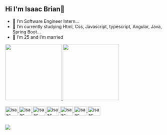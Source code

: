 ## Hi I'm Isaac Brian👋

- 🔭 I’m Software Engineer Intern...
- 🌱 I’m currently studying Html, Css, Javascript, typescript, Angular, Java, Spring Boot...
- 👯 I’m 25 and I'm married



<div>
  <a href="https://beacons.ai/isaacbrian21">
   <img height="180em" src="https://github-readme-stats.vercel.app/api?username=isaacbrian21&show_icons=true&theme=dark&include_all_commits=true&count_private=true"/>
   <img height="180em" src="https://github-readme-stats.vercel.app/api/top-langs/?username=isaacbrian21&layout=compact&langs_count=16&theme=dark"/>
</div>


<div style="display: inline_block"><br>

<img align="center" alt="isaac" height="30" width="40" src="https://cdn.jsdelivr.net/gh/devicons/devicon/icons/html5/html5-original.svg" /> 
<img align="center" alt="isaac" height="30" width="40" src="https://cdn.jsdelivr.net/gh/devicons/devicon/icons/css3/css3-original.svg" />
<img align="center" alt="isaac" height="30" width="40" src="https://cdn.jsdelivr.net/gh/devicons/devicon/icons/javascript/javascript-original.svg" />
<img align="center" alt="isaac" height="30" width="40" src="https://cdn.jsdelivr.net/gh/devicons/devicon/icons/typescript/typescript-original.svg" />
<img align="center" alt="isaac" height="30" width="40" src="https://cdn.jsdelivr.net/gh/devicons/devicon/icons/angularjs/angularjs-original.svg" />
<img align="center" alt="isaac" height="30" width="40"  src="https://cdn.jsdelivr.net/gh/devicons/devicon/icons/java/java-original.svg" />
<img align="center" alt="isaac" height="30" width="40"  src="https://cdn.jsdelivr.net/gh/devicons/devicon/icons/spring/spring-original.svg" />          
</div>

##

<div>

<a href="https://www.linkedin.com/in/isaac-brian-da-silva-8836ab19b/" target="_blank">
<img src="https://img.shields.io/badge/LinkedIn-0077B5?style=for-the-badge&logo=linkedin&logoColor=white" target="_blank">
</a>

</div>

